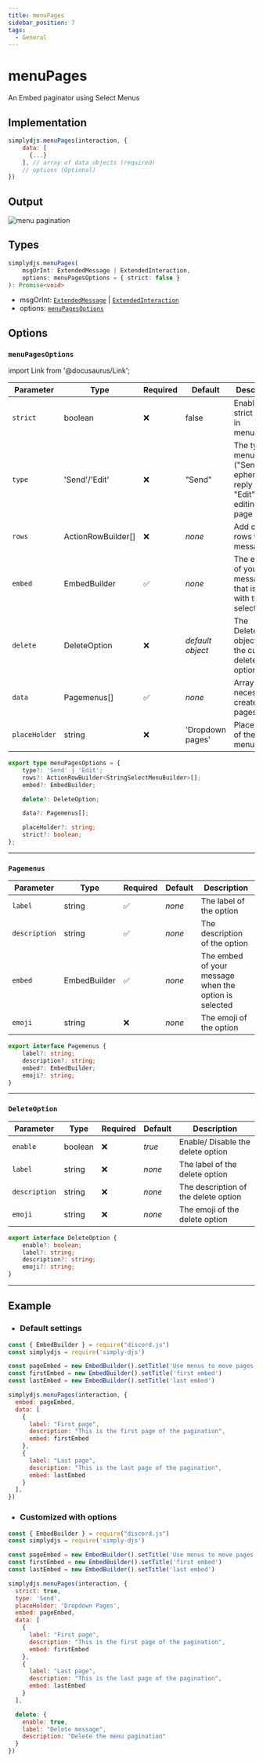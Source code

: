 ```yaml
---
title: menuPages
sidebar_position: 7
tags:
  - General
---
```


# menuPages

An Embed paginator using Select Menus


## Implementation

```js
simplydjs.menuPages(interaction, { 
    data: [
      {...}
    ], // array of data objects (required)
    // options (Optional)
})
```

## Output

![menu pagination](https://i.postimg.cc/gk13zHmK/image.png)

## Types
```ts
simplydjs.menuPages(
	msgOrInt: ExtendedMessage | ExtendedInteraction,
	options: menuPagesOptions = { strict: false }
): Promise<void>
```

- msgOrInt: [`ExtendedMessage`](/docs/typedef/extendedmessage.md) | [`ExtendedInteraction`](/docs/typedef/extendedinteraction.md)
- options: [`menuPagesOptions`](#menupagesoptions)

## Options

### `menuPagesOptions`

import Link from '@docusaurus/Link';

| Parameter | Type | Required | Default    | Description |
| --------- | ----- | -------- | -------- | ---------- |
| `strict` | <Link to="https://developer.mozilla.org/en-US/docs/Web/JavaScript/Reference/Global_Objects/Boolean">boolean</Link>       | ❌ | false | Enables strict mode in menuPages |
| `type`     | <Link to="https://developer.mozilla.org/en-US/docs/Web/JavaScript/Reference/Global_Objects/String">'Send'/'Edit'</Link>   | ❌ | "Send"             | The type of menuPages. ("Send" for ephemeral reply & "Edit" for editing the page panel) |
| `rows` | <Link to="https://old.discordjs.dev/#/docs/discord.js/main/class/ActionRowBuilder">ActionRowBuilder[]</Link>       | ❌  | _none_     | Add custom rows to the message |
| `embed` | <Link to="https://old.discordjs.dev/#/docs/discord.js/main/class/EmbedBuilder">EmbedBuilder</Link>       | ✅        | _none_     | The embed of your message that is sent with the select menu |
| `delete` | <Link to="#deleteoption">DeleteOption</Link>       | ❌         | _default object_     | The DeleteOption object for the custom delete menu option |
| `data` | <Link to="#pagemenus">Pagemenus[]</Link>       | ✅        | _none_     | Array of data necessary to create the pages |
| `placeHolder` | <Link to="https://developer.mozilla.org/en-US/docs/Web/JavaScript/Reference/Global_Objects/String">string</Link> | ❌        | 'Dropdown pages'  | Placeholder of the select menu |

```ts
export type menuPagesOptions = {
	type?: 'Send' | 'Edit';
	rows?: ActionRowBuilder<StringSelectMenuBuilder>[];
	embed?: EmbedBuilder;

	delete?: DeleteOption;

	data?: Pagemenus[];

	placeHolder?: string;
	strict?: boolean;
};
```

--------------

### `Pagemenus`


| Parameter | Type | Required | Default    | Description |
| --------- | ----- | -------- | -------- | ---------- |
| `label` | <Link to="https://developer.mozilla.org/en-US/docs/Web/JavaScript/Reference/Global_Objects/String">string</Link> | ✅        | _none_  | The label of the option |
| `description` | <Link to="https://developer.mozilla.org/en-US/docs/Web/JavaScript/Reference/Global_Objects/String">string</Link>       | ✅        | _none_     | The description of the option |
| `embed` | <Link to="https://old.discordjs.dev/#/docs/discord.js/main/class/EmbedBuilder">EmbedBuilder</Link>      | ✅        | _none_     | The embed of your message when the option is selected |
| `emoji` | <Link to="https://developer.mozilla.org/en-US/docs/Web/JavaScript/Reference/Global_Objects/String">string</Link> | ❌        | _none_  | The emoji of the option |

```ts
export interface Pagemenus {
	label?: string;
	description?: string;
	embed?: EmbedBuilder;
	emoji?: string;
}
```

------------------

### `DeleteOption`


| Parameter | Type | Required | Default    | Description |
| --------- | ----- | -------- | -------- | ---------- |
| `enable`     | <Link to="https://developer.mozilla.org/en-US/docs/Web/JavaScript/Reference/Global_Objects/Boolean">boolean</Link>   | ❌        | _true_             | Enable/ Disable the delete option |
| `label` | <Link to="https://developer.mozilla.org/en-US/docs/Web/JavaScript/Reference/Global_Objects/String">string</Link> | ❌        | _none_  | The label of the delete option |
| `description` | <Link to="https://developer.mozilla.org/en-US/docs/Web/JavaScript/Reference/Global_Objects/String">string</Link>       | ❌       | _none_     | The description of the delete option |
| `emoji` | <Link to="https://developer.mozilla.org/en-US/docs/Web/JavaScript/Reference/Global_Objects/String">string</Link> | ❌        | _none_  | The emoji of the delete option |

```ts
export interface DeleteOption {
	enable?: boolean;
	label?: string;
	description?: string;
	emoji?: string;
}
```


-----------------

## Example

- ### Default settings

```js title="buttonPages.js"
const { EmbedBuilder } = require("discord.js")
const simplydjs = require('simply-djs')

const pageEmbed = new EmbedBuilder().setTitle('Use menus to move pages')
const firstEmbed = new EmbedBuilder().setTitle('first embed')
const lastEmbed = new EmbedBuilder().setTitle('last embed')

simplydjs.menuPages(interaction, { 
  embed: pageEmbed,
  data: [
    {
      label: "First page",
      description: "This is the first page of the pagination",
      embed: firstEmbed
    },
    {
      label: "Last page",
      description: "This is the last page of the pagination",
      embed: lastEmbed
    }
  ],
})
```

- ### Customized with options

```js title="buttonPages.js"
const { EmbedBuilder } = require("discord.js")
const simplydjs = require('simply-djs')

const pageEmbed = new EmbedBuilder().setTitle('Use menus to move pages')
const firstEmbed = new EmbedBuilder().setTitle('first embed')
const lastEmbed = new EmbedBuilder().setTitle('last embed')

simplydjs.menuPages(interaction, {
  strict: true,
  type: 'Send',
  placeHolder: 'Dropdown Pages',
  embed: pageEmbed,
  data: [
    {
      label: "First page",
      description: "This is the first page of the pagination",
      embed: firstEmbed
    },
    {
      label: "Last page",
      description: "This is the last page of the pagination",
      embed: lastEmbed
    }
  ],

  delete: {
    enable: true,
    label: "Delete message",
    description: "Delete the menu pagination"
  }
})
```